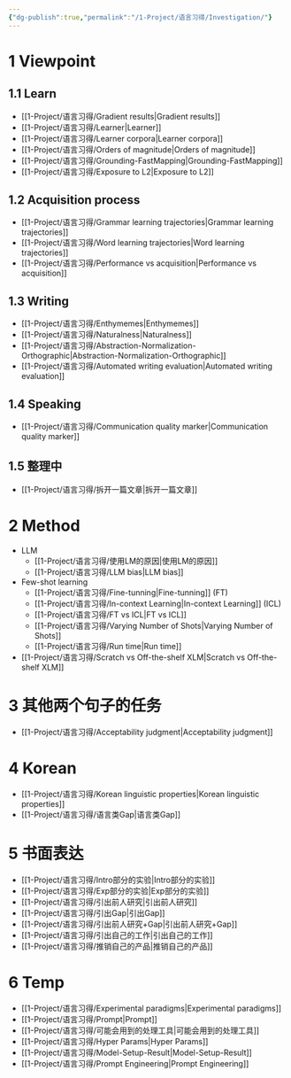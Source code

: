 ```yaml
---
{"dg-publish":true,"permalink":"/1-Project/语言习得/Investigation/"}
---
```


# 1 Viewpoint
## 1.1 Learn
- [[1-Project/语言习得/Gradient results\|Gradient results]]
- [[1-Project/语言习得/Learner\|Learner]]
- [[1-Project/语言习得/Learner corpora\|Learner corpora]]
- [[1-Project/语言习得/Orders of magnitude\|Orders of magnitude]]
- [[1-Project/语言习得/Grounding-FastMapping\|Grounding-FastMapping]]
- [[1-Project/语言习得/Exposure to L2\|Exposure to L2]]
## 1.2 Acquisition process
- [[1-Project/语言习得/Grammar learning trajectories\|Grammar learning trajectories]]
- [[1-Project/语言习得/Word learning trajectories\|Word learning trajectories]]
- [[1-Project/语言习得/Performance vs acquisition\|Performance vs acquisition]]
## 1.3 Writing
- [[1-Project/语言习得/Enthymemes\|Enthymemes]]
- [[1-Project/语言习得/Naturalness\|Naturalness]]
- [[1-Project/语言习得/Abstraction-Normalization-Orthographic\|Abstraction-Normalization-Orthographic]]
- [[1-Project/语言习得/Automated writing evaluation\|Automated writing evaluation]]
## 1.4 Speaking
- [[1-Project/语言习得/Communication quality marker\|Communication quality marker]]
## 1.5 整理中
- [[1-Project/语言习得/拆开一篇文章\|拆开一篇文章]]
# 2 Method
- LLM
	- [[1-Project/语言习得/使用LM的原因\|使用LM的原因]]
	- [[1-Project/语言习得/LLM bias\|LLM bias]]
- Few-shot learning
	- [[1-Project/语言习得/Fine-tunning\|Fine-tunning]] (FT)
	- [[1-Project/语言习得/In-context Learning\|In-context Learning]] (ICL)
	- [[1-Project/语言习得/FT vs ICL\|FT vs ICL]]
	- [[1-Project/语言习得/Varying Number of Shots\|Varying Number of Shots]]
	- [[1-Project/语言习得/Run time\|Run time]]
- [[1-Project/语言习得/Scratch vs Off-the-shelf XLM\|Scratch vs Off-the-shelf XLM]]
# 3 其他两个句子的任务
- [[1-Project/语言习得/Acceptability judgment\|Acceptability judgment]]
# 4 Korean
- [[1-Project/语言习得/Korean linguistic properties\|Korean linguistic properties]]
- [[1-Project/语言习得/语言类Gap\|语言类Gap]]
# 5 书面表达
- [[1-Project/语言习得/Intro部分的实验\|Intro部分的实验]]
- [[1-Project/语言习得/Exp部分的实验\|Exp部分的实验]]
- [[1-Project/语言习得/引出前人研究\|引出前人研究]]
- [[1-Project/语言习得/引出Gap\|引出Gap]]
- [[1-Project/语言习得/引出前人研究+Gap\|引出前人研究+Gap]]
- [[1-Project/语言习得/引出自己的工作\|引出自己的工作]]
- [[1-Project/语言习得/推销自己的产品\|推销自己的产品]]
# 6 Temp
- [[1-Project/语言习得/Experimental paradigms\|Experimental paradigms]]
- [[1-Project/语言习得/Prompt\|Prompt]]
- [[1-Project/语言习得/可能会用到的处理工具\|可能会用到的处理工具]]
- [[1-Project/语言习得/Hyper Params\|Hyper Params]]
- [[1-Project/语言习得/Model-Setup-Result\|Model-Setup-Result]]
- [[1-Project/语言习得/Prompt Engineering\|Prompt Engineering]]
